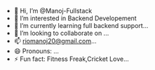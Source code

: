 - 👋 Hi, I’m @Manoj-Fullstack
- 👀 I’m interested in Backend Developement 
- 🌱 I’m currently learning full backend support...
- 💞️ I’m looking to collaborate on ...
- 📫 riomanoj20@gmail.com...
- 😄 Pronouns: ...
- ⚡ Fun fact: Fitness Freak,Cricket Love...

<!---
Manoj-Fullstack/Manoj-Fullstack is a ✨ special ✨ repository because its `README.md` (this file) appears on your GitHub profile.
You can click the Preview link to take a look at your changes.
--->
